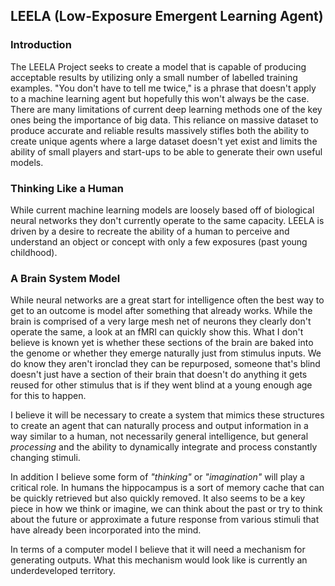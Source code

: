 ## LEELA (Low-Exposure Emergent Learning Agent)


### Introduction

The LEELA Project seeks to create a model that is capable of producing acceptable results by utilizing only a small number of labelled training examples. "You don't have to tell me twice," is a phrase that doesn't apply to a machine learning agent but hopefully this won't always be the case. There are many limitations of current deep learning methods one of the key ones being the importance of big data. This reliance on massive dataset to produce accurate and reliable results massively stifles both the ability to create unique agents where a large dataset doesn't yet exist and limits the ability of small players and start-ups to be able to generate their own useful models.


### Thinking Like a Human

While current machine learning models are loosely based off of biological neural networks they don't currently operate to the same capacity. LEELA is driven by a desire to recreate the ability of a human to perceive and understand an object or concept with only a few exposures (past young childhood).

### A Brain System Model
While neural networks are a great start for intelligence often the best way to get to an outcome is model after something that already works. While the brain is comprised of a very large mesh net of neurons they clearly don't operate the same, a look at an fMRI can quickly show this. What I don't believe is known yet is whether these sections of the brain are baked into the genome or whether they emerge naturally just from stimulus inputs. We do know they aren't ironclad they can be repurposed, someone that's blind doesn't just have a section of their brain that doesn't do anything it gets reused for other stimulus that is if they went blind at a young enough age for this to happen.

I believe it will be necessary to create a system that mimics these structures to create an agent that can naturally process and output information in a way similar to a human, not necessarily general intelligence, but general _processing_ and the ability to dynamically integrate and process constantly changing stimuli.

In addition I believe some form of _"thinking"_ or _"imagination"_ will play a critical role. In humans the hippocampus is a sort of memory cache that can be quickly retrieved but also quickly removed. It also seems to be a key piece in how we think or imagine, we can think about the past or try to think about the future or approximate a future response from various stimuli that have already been incorporated into the mind.

In terms of a computer model I believe that it will need a mechanism for generating outputs. What this mechanism would look like is currently an underdeveloped territory.
